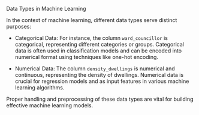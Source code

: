 Data Types in Machine Learning

In the context of machine learning, different data types serve distinct purposes:

- Categorical Data: For instance, the column `ward_councillor` is categorical, representing different categories or groups.
  Categorical data is often used in classification models and can be encoded into numerical format using techniques like one-hot encoding.

- Numerical Data: The column `density_dwellings` is numerical and continuous, representing the density of dwellings.
  Numerical data is crucial for regression models and as input features in various machine learning algorithms.

Proper handling and preprocessing of these data types are vital for building effective machine learning models.
